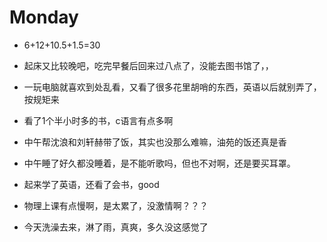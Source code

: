 # Monday

- 6+12+10.5+1.5=30

- 起床又比较晚吧，吃完早餐后回来过八点了，没能去图书馆了，，
- 一玩电脑就喜欢到处乱看，又看了很多花里胡哨的东西，英语以后就别弄了，按规矩来
- 看了1个半小时多的书，c语言有点多啊
- 中午帮沈浪和刘轩赫带了饭，其实也没那么难嘛，油苑的饭还真是香
- 中午睡了好久都没睡着，是不能听歌吗，但也不对啊，还是要买耳罩。
- 起来学了英语，还看了会书，good
- 物理上课有点慢啊，是太累了，没激情啊？？？
- 今天洗澡去来，淋了雨，真爽，多久没这感觉了

